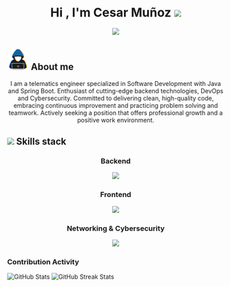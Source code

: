 <!-- Saludo  -->
<h1 align="center"><b>Hi , I'm Cesar Muñoz </b><img src="https://media.giphy.com/media/hvRJCLFzcasrR4ia7z/giphy.gif" width="35"></h1>
<!--  -->
<p align="center">
  <a href="https://github.com/DenverCoder1/readme-typing-svg"><img src="https://readme-typing-svg.herokuapp.com?font=Time+New+Roman&color=00FF00&size=25&center=true&vCenter=true&width=700&height=100&lines=Backend+Developer+with+JAVA+&#9749+%2B+Spring+Boot+&#127811;++;Frontend+with+HTML5+%2B+React+&#9883,;Telematics+Engineer+&#128225,;Cybersecurity+enthusiast+&#128373&#128272,;CTF+Newbie+&#129399&#128421"></a>
</p>
<!-- Acerca de mi --> 
<div>
  <h2> 
    <img src = "https://github.com/0xAbdulKhalid/0xAbdulKhalid/raw/main/assets/mdImages/about_me.gif" width = 50px><b> About me</b>
    <br>
  </h2> 
  <p align="center">I am a telematics engineer specialized in Software Development with Java and Spring Boot.
Enthusiast of cutting-edge backend technologies, DevOps and Cybersecurity. Committed to
delivering clean, high-quality code, embracing continuous improvement and practicing problem
solving and teamwork. Actively seeking a position that offers professional growth and a positive
work environment.</p>
</div>
<!-- Skills stack --> 
<h2> 
  <img src="https://media2.giphy.com/media/QssGEmpkyEOhBCb7e1/giphy.gif?cid=ecf05e47a0n3gi1bfqntqmob8g9aid1oyj2wr3ds3mg700bl&rid=giphy.gif" width ="27"><b> Skills stack</b>
  <br>
</h2> 
<!-- stack icons -->
<div align="center">
  <h3>Backend</h3>
  <a href="https://skillicons.dev">
    <img src="https://skillicons.dev/icons?i=java,spring,maven,mysql,idea,postman,git,github&perline=14" /><!-- Pendiente de agregar docker, kubernetes, postgres, mongodb y nodejs --> 
  </a>
  <h3>Frontend</h3>
  <a href="https://skillicons.dev">
    <img src="https://skillicons.dev/icons?i=html,css,js,react,tailwind,vscode&perline=14" /><!-- Pendiente de agregar typescript ts --> 
  </a>
  <h3>Networking & Cybersecurity</h3>
  <a href="https://skillicons.dev">
    <img src="https://skillicons.dev/icons?i=linux,ubuntu,bash&perline=14" /><!-- Pendiente de agregar phyton py --> 
  </a>
</div>
<div>
  <!-- Github Activity -->
  <h3>Contribution Activity</h3>
        <img src="https://github-readme-stats.vercel.app/api?username=cesarj45&title_color=6FDA44&text_color=FFFFFF&show_icons=true&icon_color=6FDA44&include_all_commits=true&count_private=true&theme=dark" 
          alt="GitHub Stats" height="200"/>
        <img src="https://github-readme-streak-stats.herokuapp.com/?user=cesarj45&theme=dark&date_format=j%20M%5B%20Y%5D&currStreakLabel=6FDA44&fire=6FDA44&ring=6FDA44" alt="GitHub Streak Stats" height="200" />
</div>


<!--
**cesarj45/cesarj45** is a ✨ _special_ ✨ repository because its `README.md` (this file) appears on your GitHub profile.

Here are some ideas to get you started:

- 🔭 I’m currently working on ...
- 🌱 I’m currently learning ...
- 👯 I’m looking to collaborate on ...
- 🤔 I’m looking for help with ...
- 💬 Ask me about ...
- 📫 How to reach me: ...
- 😄 Pronouns: ...
- ⚡ Fun fact: ...
-->
